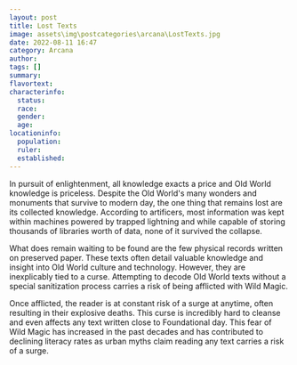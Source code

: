 ```yaml
---
layout: post
title: Lost Texts
image: assets\img\postcategories\arcana\LostTexts.jpg
date: 2022-08-11 16:47
category: Arcana
author: 
tags: []
summary: 
flavortext: 
characterinfo:
  status: 
  race: 
  gender: 
  age: 
locationinfo:
  population: 
  ruler: 
  established: 
---
```


In pursuit of enlightenment, all knowledge exacts a price and Old World knowledge is priceless. Despite the Old World's many wonders and monuments that survive to modern day, the one thing that remains lost are its collected knowledge. According to artificers, most information was kept within machines powered by trapped lightning and while capable of storing thousands of libraries worth of data, none of it survived the collapse.

What does remain waiting to be found are the few physical records written on preserved paper. These texts often detail valuable knowledge and insight into Old World culture and technology. However, they are inexplicably tied to a curse. Attempting to decode Old World texts without a special sanitization process carries a risk of being afflicted with Wild Magic.

Once afflicted, the reader is at constant risk of a surge at anytime, often resulting in their explosive deaths. This curse is incredibly hard to cleanse and even affects any text written close to Foundational day. This fear of Wild Magic has increased in the past decades and has contributed to declining literacy rates as urban myths claim reading any text carries a risk of a surge.